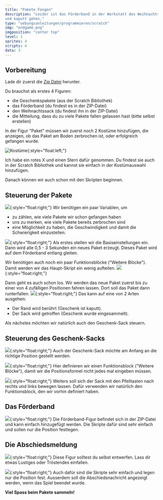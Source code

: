 ```yaml
---
title: "Pakete Fangen"
description: "Leider ist das Förderband in der Werkstatt des Weihnachtsmanns kaputt. Kannst du die Pakete auffangen, bevor sie auf den Boden fallen
und kaputt gehen."
type: "uebungsanleitungen/programmieren/scratch"
img: "endgame.png"
imgposition: "center top"
level: 1
sprites: 4
scripts: 4
data: 3
---
```


## Vorbereitung

Lade dir zuerst die [Zip Datei](figuren.zip) herunter.

Du brauchst als erstes 4 Figuren:
* die Geschenkspakete (aus der Scratch Bibliothek)
* das Förderband (du findest es in der ZIP-Datei)
* den Weihnachtssack (du findest ihn in der ZIP-Datei)
* die Mitteilung, dass du zu viele Pakete fallen gelassen hast (bitte selbst erstellen)


In der Figur "Paket" müssen wir zuerst noch 2 Kostüme hinzufügen, die anzeigen, ob das Paket am Boden zerbrochen ist, oder erfolgreich gefangen wurde.

![Kostüme](kostueme_1.png){:style="float:left;"}

Ich habe ein rotes X und einen Stern dafür genommen. Du findest sie auch in der Scratch Bibliothek und kannst sie einfach in der Kostümauswahl hinzufügen.

Danach können wir auch schon mit den Skripten beginnen.
## Steuerung der Pakete

![](daten_1.png){:style="float:right;"}
Wir benötigen ein paar Variablen, um
* zu zählen, wie viele Pakete wir schon gefangen haben
* uns zu merken, wie viele Pakete bereits zerbrochen sind
* eine Möglichkeit zu haben, die Geschwindigkeit und damit die Schwierigkeit einzustellen.

![](script_1_1.png){:style="float:right;"}
Als erstes stellen wir die Basiseinstellungen ein. Dann wird alle 0,5 - 3 Sekunden ein neues Paket erzeugt. Dieses Paket wird auf dem Förderband entlang gleiten.

Wir benötigen auch noch ein paar Funktionsblöcke ("Weitere Blöcke"). Damit werden wir das Haupt-Skript ein wenig aufteilen.
![](script_1_2.png){:style="float:right;"}


Dann geht es auch schon los. Wir werden das neue Paket zuerst bis zu einer von 4 zufälligen Positionen fahren lassen. Dort soll das Paket dann runterfallen.
![](script_1_3.png){:style="float:right;"}
Das kann auf eine von 2 Arten ausgehen:
* Der Rand wird berührt (Geschenk ist kaputt).
* Der Sack wird getroffen (Geschenk wurde eingesammelt).

Als nächstes möchten wir natürlich auch den Geschenk-Sack steuern.

## Steuerung des Geschenk-Sacks

![](script_3_1.png){:style="float:right;"}
Auch der Geschenk-Sack möchte am Anfang an die richtige Position gestellt werden.

![](script_3_2.png){:style="float:right;"}
Hier definieren wir einen Funktionsblock ("Weitere Blöcke"), damit wir die Positionsformel nicht jedes mal eingeben müssen.

![](script_3_3.png){:style="float:right;"}
Weiters soll sich der Sack mit den Pfeiltasten nach rechts und links bewegen lassen. Dafür verwenden wir natürlich den Funktionsblock, den wir vorhin definiert haben.

## Das Förderband

![](script_2_1.png){:style="float:right;"}
Die Förderband-Figur befindet sich in der ZIP-Datei und kann einfach hinzugefügt werden. Die Skripte dafür sind sehr einfach und sollen nur die Position festlegen.

## Die Abschiedsmeldung

![](figur_3.png){:style="float:right;"}
Diese Figur solltest du selbst entwerfen. Lass dir etwas Lustiges oder Tröstendes einfallen.

![](script_4_1.png){:style="float:right;"}
Auch dafür sind die Skripte sehr einfach und legen nur die Position fest. Ausserdem soll die Abschiedsnachricht angezeigt werden, wenn das Spiel beendet wurde.

**Viel Spass beim Pakete sammeln!**
